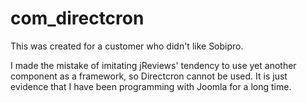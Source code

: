 # com_directcron
This was created for a customer who didn't like Sobipro.

I made the mistake of imitating jReviews' tendency to use yet another component as a framework, so Directcron cannot be used. It is just evidence that I have been programming with Joomla for a long time. 
